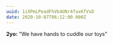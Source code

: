 ```yaml
---
uuid: 1iXPmLPeadFhVb4UNr4faxKfVsD
date: 2020-10-07T06:12:00.000Z
---
```


**2yo:** "We have hands to cuddle our toys"
